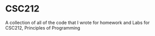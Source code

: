 # CSC212
A collection of all of the code that I wrote for homework and Labs for CSC212, Principles of Programming

